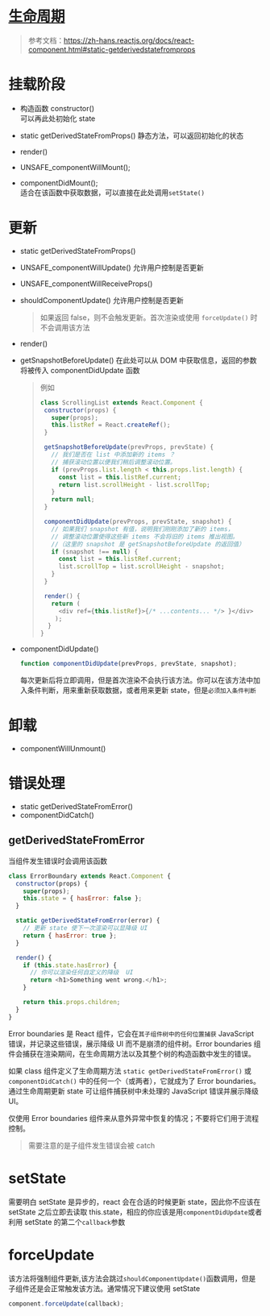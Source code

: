 # [生命周期](https://projects.wojtekmaj.pl/react-lifecycle-methods-diagram/)

> 参考文档：https://zh-hans.reactjs.org/docs/react-component.html#static-getderivedstatefromprops

# 挂载阶段

- 构造函数 constructor()  
  可以再此处初始化 state

- static getDerivedStateFromProps() 静态方法，可以返回初始化的状态

- render()

- UNSAFE_componentWillMount();

- componentDidMount();  
  适合在该函数中获取数据，可以直接在此处调用`setState()`

# 更新

- static getDerivedStateFromProps()
- UNSAFE_componentWillUpdate() 允许用户控制是否更新
- UNSAFE_componentWillReceiveProps()
- shouldComponentUpdate() 允许用户控制是否更新
  > 如果返回 false，则不会触发更新。首次渲染或使用 `forceUpdate()` 时不会调用该方法
- render()
- getSnapshotBeforeUpdate() 在此处可以从 DOM 中获取信息，返回的参数将被传入 componentDidUpdate 函数
  > 例如
  >
  > ```js
  > class ScrollingList extends React.Component {
  >  constructor(props) {
  >    super(props);
  >    this.listRef = React.createRef();
  >  }
  >
  >  getSnapshotBeforeUpdate(prevProps, prevState) {
  >    // 我们是否在 list 中添加新的 items ？
  >    // 捕获滚动​​位置以便我们稍后调整滚动位置。
  >    if (prevProps.list.length < this.props.list.length) {
  >      const list = this.listRef.current;
  >      return list.scrollHeight - list.scrollTop;
  >    }
  >    return null;
  >  }
  >
  >  componentDidUpdate(prevProps, prevState, snapshot) {
  >    // 如果我们 snapshot 有值，说明我们刚刚添加了新的 items，
  >    // 调整滚动位置使得这些新 items 不会将旧的 items 推出视图。
  >    //（这里的 snapshot 是 getSnapshotBeforeUpdate 的返回值）
  >    if (snapshot !== null) {
  >      const list = this.listRef.current;
  >      list.scrollTop = list.scrollHeight - snapshot;
  >    }
  >  }
  >
  >  render() {
  >    return (
  >      <div ref={this.listRef}>{/* ...contents... */> }</div>
  >     );
  >   }
  > }
  > ```
- componentDidUpdate()

  ```js
  function componentDidUpdate(prevProps, prevState, snapshot);
  ```

  每次更新后将立即调用，但是首次渲染不会执行该方法。你可以在该方法中加入条件判断，用来重新获取数据，或者用来更新 state，但是`必须加入条件判断`

# 卸载

- componentWillUnmount()

# 错误处理

- static getDerivedStateFromError()
- componentDidCatch()

## getDerivedStateFromError

当组件发生错误时会调用该函数

```js
class ErrorBoundary extends React.Component {
  constructor(props) {
    super(props);
    this.state = { hasError: false };
  }

  static getDerivedStateFromError(error) {
    // 更新 state 使下一次渲染可以显降级 UI
    return { hasError: true };
  }

  render() {
    if (this.state.hasError) {
      // 你可以渲染任何自定义的降级  UI
      return <h1>Something went wrong.</h1>;
    }

    return this.props.children;
  }
}
```

Error boundaries 是 React 组件，它会在`其子组件树中的任何位置捕获` JavaScript 错误，并记录这些错误，展示降级 UI 而不是崩溃的组件树。Error boundaries 组件会捕获在渲染期间，在生命周期方法以及其整个树的构造函数中发生的错误。

如果 class 组件定义了生命周期方法 `static getDerivedStateFromError()` 或 `componentDidCatch()` 中的任何一个（或两者），它就成为了 Error boundaries。通过生命周期更新 state 可让组件捕获树中未处理的 JavaScript 错误并展示降级 UI。

仅使用 Error boundaries 组件来从意外异常中恢复的情况；不要将它们用于流程控制。

> 需要注意的是子组件发生错误会被 catch

# setState

需要明白 setState 是异步的，react 会在合适的时候更新 state，因此你不应该在 setState 之后立即去读取 this.state，相应的你应该是用`componentDidUpdate`或者利用 setState 的第二个`callback`参数

# forceUpdate

该方法将强制组件更新,该方法会跳过`shouldComponentUpdate()`函数调用，但是子组件还是会正常触发该方法。通常情况下建议使用 setState

```js
component.forceUpdate(callback);
```
